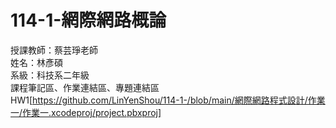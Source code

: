# 114-1-網際網路概論
授課教師：蔡芸琤老師  
姓名：林彥碩  
系級：科技系二年級  
課程筆記區、作業連結區、專題連結區  
HW1[https://github.com/LinYenShou/114-1-/blob/main/網際網路程式設計/作業一/作業一.xcodeproj/project.pbxproj]  
